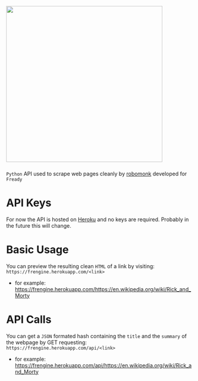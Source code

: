 <img src='https://i.imgur.com/55SWntb.png' width=420> </img>

###

`Python` API used to scrape web pages cleanly by [robomonk](https://www.github.com/robomonk) developed for `Fready`

###

# API Keys

For now the API is hosted on [Heroku](https://frengine.herokuapp.com/) and no keys are required. 
Probably in the future this will change.

# Basic Usage

You can preview the resulting clean `HTML` of a link by visiting:
`https://frengine.herokuapp.com/<link>`
- for example: https://frengine.herokuapp.com/https://en.wikipedia.org/wiki/Rick_and_Morty

# API Calls

You can get a `JSON` formated hash containing the `title` and the `summary` of the webpage by GET requesting:
`https://frengine.herokuapp.com/api/<link>`
- for example: https://frengine.herokuapp.com/api/https://en.wikipedia.org/wiki/Rick_and_Morty

